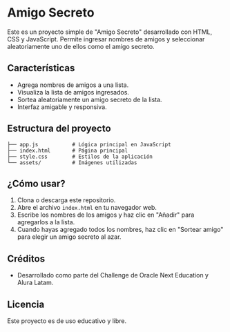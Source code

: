 # Amigo Secreto

Este es un proyecto simple de "Amigo Secreto" desarrollado con HTML, CSS y JavaScript. Permite ingresar nombres de amigos y seleccionar aleatoriamente uno de ellos como el amigo secreto.

## Características
- Agrega nombres de amigos a una lista.
- Visualiza la lista de amigos ingresados.
- Sortea aleatoriamente un amigo secreto de la lista.
- Interfaz amigable y responsiva.

## Estructura del proyecto
```
├── app.js           # Lógica principal en JavaScript
├── index.html       # Página principal
├── style.css        # Estilos de la aplicación
└── assets/          # Imágenes utilizadas
```

## ¿Cómo usar?
1. Clona o descarga este repositorio.
2. Abre el archivo `index.html` en tu navegador web.
3. Escribe los nombres de los amigos y haz clic en "Añadir" para agregarlos a la lista.
4. Cuando hayas agregado todos los nombres, haz clic en "Sortear amigo" para elegir un amigo secreto al azar.

## Créditos
- Desarrollado como parte del Challenge de Oracle Next Education y Alura Latam.

## Licencia
Este proyecto es de uso educativo y libre.

